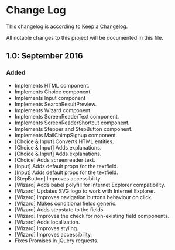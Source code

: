 # Change Log

This changelog is according to [Keep a Changelog](http://keepachangelog.com).

All notable changes to this project will be documented in this file.

## 1.0: September 2016

### Added

* Implements HTML component.
* Implements Choice component.
* Implements Input component
* Implements SearchResultPreview.
* Implements Wizard component.
* Implements ScreenReaderText component.
* Implements ScreenReaderShortcut component.
* Implements Stepper and StepButton component.
* Implements MailChimpSignup component.
* [Choice & Input] Converts HTML entities.
* [Choice & Input] Adds explanations.
* [Choice & Input] Adds explanations.
* [Choice] Adds screenreader text.
* [Input] Adds default props for the textfield.
* [Input] Adds default props for the textfield.
* [StepButton] Improves accessibility.
* [Wizard] Adds babel polyfill for Internet Explorer compatibility.
* [Wizard] Updates SVG logo to work with Internet Explorer.
* [Wizard] Improves navigation buttons behaviour on click.
* [Wizard] Makes conditional fields generic.
* [Wizard] Adds stepstate to the fields.
* [Wizard] Improves the check for non-existing field components.
* [Wizard] Adds localization.
* [Wizard] Improves styling.
* [Wizard] Improves accessibility.
* Fixes Promises in jQuery requests.

